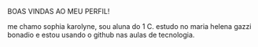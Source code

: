 BOAS VINDAS AO MEU PERFIL!



me chamo sophia karolyne, sou aluna do 1 C.
estudo no maria helena gazzi bonadio e estou usando o github nas aulas de tecnologia.
